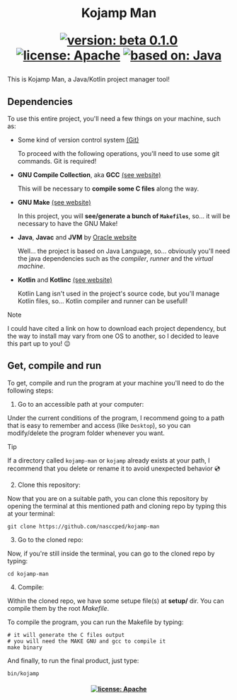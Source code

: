 <!--

  Kojamp Man - README

    This is Kojamp Man at `kojamp-man` github repository, developed
    by @nasccped. You can access by here:

      https://github.com/nasccped/kojamp-man

    This project is 100% open source and free to use.

    Did you want to contribute?
    >>> Check `CONTRIBUTING.md` (if it exists)

    Did you want to support me or the project?
    >>> Consider give a star at the github repo

    Something doesn't works well or it have an unexpected behavior?
    >>> Consider open a issue

    Thank you in advance for your attention S2

  (Copyright (c) 2024 nasccped. All Rights Reserved.)

-->

<h1 align=center>

Kojamp Man

[![version: beta 0.1.0][kojamp-man-version]](#)
[![license: Apache][kojamp-man-license]](#)
[![based on: Java][kojamp-based]](#)

</h1>

This is Kojamp Man, a Java/Kotlin project manager tool!



Dependencies
------------

To use this entire project, you'll need a few things on
your machine, such as:


- Some kind of version control system [(Git)](https://git-scm.com/downloads)

  To proceed with the following operations, you'll need to use some
  git commands. Git is required!

- **GNU Compile Collection**, aka **GCC** [(see website)](https://gcc.gnu.org/)

  This will be necessary to **compile some C files** along the way.

- **GNU Make** [(see website)](https://www.gnu.org/software/make/)

  In this project, you will **see/generate a bunch of `Makefiles`**,
  so... it will be necessary to have the GNU Make!

- **Java**, **Javac** and **JVM** by [Oracle website](https://www.oracle.com/java/technologies/downloads/)

  Well... the project is based on Java Language, so... obviously
  you'll need the java dependencies such as the _compiler_, _runner_
  and the _virtual machine_.

- **Kotlin** and **Kotlinc** [(see website)](https://kotlinlang.org/)

  Kotlin Lang isn't used in the project's source code, but you'll
  manage Kotlin files, so... Kotlin compiler and runner can be
  usefull!

> [!NOTE]
>
> I could have cited a link on how to download each project
> dependency, but the way to install may vary from one OS to another,
> so I decided to leave this part up to you! 😉



Get, compile and run
--------------------

To get, compile and run the program at your machine you'll need to do
the following steps:


1. Go to an accessible path at your computer:

  Under the current conditions of the program, I recommend going to a
  path that is easy to remember and access (like `Desktop`), so you
  can modify/delete the program folder whenever you want.

> [!TIP]
>
> If a directory called `kojamp-man` or `kojamp` already exists at
> your path, I recommend that you delete or rename it to avoid
> unexpected behavior 💿

2. Clone this repository:

  Now that you are on a suitable path, you can clone this repository
  by opening the terminal at this mentioned path and cloning repo by
  typing this at your terminal:

  ```shell
  git clone https://github.com/nasccped/kojamp-man
  ```

3. Go to the cloned repo:

  Now, if you're still inside the terminal, you can go to the cloned
  repo by typing:

  ```shell
  cd kojamp-man
  ```

4. Compile:

  Within the cloned repo, we have some setupe file(s) at  **setup/**
  dir. You can compile them by the root _Makefile_.

  To compile the program, you can run the Makefile by typing:

  ```shell
  # it will generate the C files output
  # you will need the MAKE GNU and gcc to compile it
  make binary
  ```

  And finally, to run the final product, just type:

  ```shell
  bin/kojamp
  ```



<h4 align=center>

[![license: Apache][kojamp-man-license]](#)

</h4>


[kojamp-man-version]: https://img.shields.io/badge/version-beta_0.1.0-red.svg
[kojamp-man-license]: https://img.shields.io/badge/license-Apache_2.0-blue.svg
[kojamp-based]: https://img.shields.io/badge/based_on-Java%2FC-orange.svg
